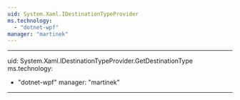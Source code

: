```yaml
---
uid: System.Xaml.IDestinationTypeProvider
ms.technology: 
  - "dotnet-wpf"
manager: "martinek"
---
```


---
uid: System.Xaml.IDestinationTypeProvider.GetDestinationType
ms.technology: 
  - "dotnet-wpf"
manager: "martinek"
---
